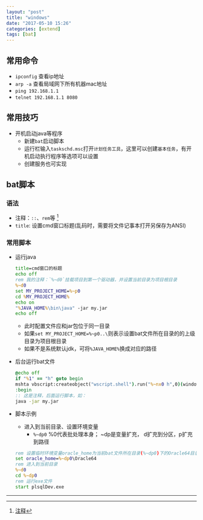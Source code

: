 ```yaml
---
layout: "post"
title: "windows"
date: "2017-05-10 15:26"
categories: [extend]
tags: [bat]
---
```


## 常用命令

- `ipconfig` 查看ip地址
- `arp -a` 查看局域网下所有机器mac地址
- `ping 192.168.1.1`
- `telnet 192.168.1.1 8080`

## 常用技巧

- 开机启动java等程序
    - 新建`bat`启动脚本
    - 运行栏输入`taskschd.msc`打开`计划任务工具`，这里可以创建`基本任务`，有开机启动执行程序等选项可以设置
    - 创建服务也可实现

## bat脚本

### 语法

- 注释：`::`、`rem`等 [^1]
- `title`: 设置cmd窗口标题(乱码时，需要将文件记事本打开另保存为ANSI)

### 常用脚本

- 运行java

    ```bat
    title=cmd窗口的标题
    echo off
    rem 我的注释：`%~d0`挂载项目到第一个驱动器，并设置当前目录为项目根目录
    %~d0
    set MY_PROJECT_HOME=%~p0
    cd %MY_PROJECT_HOME%
    echo on
    "%JAVA_HOME%\bin\java" -jar my.jar
    echo off
    ```

    - 此时配置文件应和jar包位于同一目录
    - 如果`set MY_PROJECT_HOME=%~p0..\`则表示设置bat文件所在目录的的上级目录为项目根目录
    - 如果不是系统默认jdk，可将`%JAVA_HOME%`换成对应的路径

- 后台运行bat文件

    ```bat
    @echo off
    if "%1" == "h" goto begin
    mshta vbscript:createobject("wscript.shell").run("%~nx0 h",0)(window.close)&&exit
    :begin
    :: 这是注释，后面运行脚本，如：
    java -jar my.jar
    ```
- 脚本示例
    - 进入到当前目录、设置环境变量
        - `%~dp0` %0代表批处理本身； ~dp是变量扩充， d扩充到分区，p扩充到路径
        
    ```bat
    rem 设置临时环境变量oracle_home为当前bat文件所在目录(%~dp0)下的Oracle64目录
    set oracle_home=%~dp0\Oracle64
    rem 进入到当前目录
    %~d0
    cd %~dp0
    rem 运行exe文件
    start plsqlDev.exe
    ```
        

---
[^1]: [注释](http://blog.csdn.net/wh_19910525/article/details/8125762)
